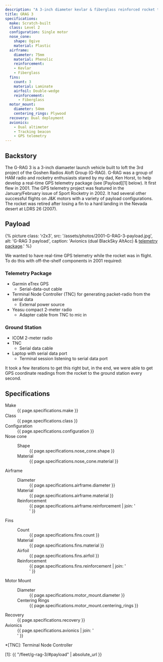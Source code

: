 ```yaml
---
description: "A 3-inch diameter kevlar & fiberglass reinforced rocket that flew radio telemetry payloads starting in 2001 and is now retired"
title: GRAG 3
specifications:
  make: Scratch-built
  class: Level 2
  configuration: Single motor
  nose_cone:
    shape: Ogive
    material: Plastic
  airframe:
    diameter: 75mm
    material: Phenolic
    reinforcement:
    - Kevlar
    - Fiberglass
  fins:
    count: 3
    material: Laminate
    airfoil: Double-wedge
    reinforcement:
      - Fiberglass
  motor_mount:
    diameter: 54mm
    centering_rings: Plywood
  recovery: Dual deployment
  avionics:
    - Dual altimeter
    - Tracking beacon
    - GPS telemetry
---
```


## Backstory

The G-RAG 3 is a 3-inch diamaeter launch vehicle built to loft the 3rd project of the Goshen Radios Aloft Group (G-RAG).
G-RAG was a group of HAM radio and rocketry enthusiasts stared by my dad, Ken Horst, to help develop a real-time GPS telemetry package (see [Payload][1] below).
It first flew in 2001.
The GPS telemetry project was featured in the January/February issue of Sport Rocketry in 2002.
It had several other successful flights on J&K motors with a variety of payload configurations.
The rocket was retired after losing a fin to a hard landing in the Nevada desert at LDRS 26 (2007).

## Payload

{% picture
  class: 'r2x3',
  src: '/assets/photos/2001-G-RAG-3-payload.jpg',
  alt: 'G-RAG 3 payload',
  caption: 'Avionics (dual BlackSky AltAcc) &amp; <a href="#telemetry-package">telemetry package</a>.'
%}

We wanted to have real-time GPS telemetry while the rocket was in flight.
To do this with off-the-shelf components in 2001 required:

### Telemetry Package
- Garmin eTrex GPS
  - Serial-data-out cable
- Terminal Node Controller (TNC) for generating packet-radio from the serial data
  - External power source
- Yeasu compact 2-meter radio
  - Adapter cable from TNC to mic in

### Ground Station
- ICOM 2-meter radio
- TNC
  - Serial data cable
- Laptop with serial data port
  - Terminal session listening to serial data port

It took a few iterations to get this right but, in the end, we were able to get GPS coordinate readings from the rocket to the ground station every second.

## Specifications

<dl class="specifications">
  <dt>Make</dt>
  <dd>{{ page.specifications.make }}</dd>
  <dt>Class</dt>
  <dd>{{ page.specifications.class }}</dd>
  <dt>Configuration</dt>
  <dd>{{ page.specifications.configuration }}</dd>
  <dt>Nose cone</dt>
  <dd><dl>
  <dt>Shape</dt>
  <dd>{{ page.specifications.nose_cone.shape }}</dd>
  <dt>Material</dt>
  <dd>{{ page.specifications.nose_cone.material }}</dd>
  </dl></dd>
  <dt>Airframe</dt>
  <dd><dl>
  <dt>Diameter</dt>
  <dd>{{ page.specifications.airframe.diameter }}</dd>
  <dt>Material</dt>
  <dd>{{ page.specifications.airframe.material }}</dd>
  <dt>Reinforcement</dt>
  <dd>{{ page.specifications.airframe.reinforcement | join: '</dd><dd>' }}</dd>
  </dl></dd>
  <dt>Fins</dt>
  <dd><dl>
  <dt>Count</dt>
  <dd>{{ page.specifications.fins.count }}</dd>
  <dt>Material</dt>
  <dd>{{ page.specifications.fins.material }}</dd>
  <dt>Airfoil</dt>
  <dd>{{ page.specifications.fins.airfoil }}</dd>
  <dt>Reinforcement</dt>
  <dd>{{ page.specifications.fins.reinforcement | join: '</dd><dd>' }}</dd>
  </dl></dd>
  <dt>Motor Mount</dt>
  <dd><dl>
  <dt>Diameter</dt>
  <dd>{{ page.specifications.motor_mount.diameter }}</dd>
  <dt>Centering Rings</dt>
  <dd>{{ page.specifications.motor_mount.centering_rings }}</dd>
  </dl></dd>
  <dt>Recovery</dt>
  <dd>{{ page.specifications.recovery }}</dd>
  <dt>Avionics</dt>
  <dd>{{ page.specifications.avionics | join: '</dd><dd>' }}</dd>
</dl>

*[TNC]: Terminal Node Controller

[1]: {{ "/fleet/g-rag-3/#payload" | absolute_url }}
